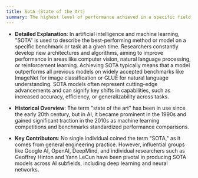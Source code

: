 ```yaml
---
title: SotA (State of the Art)
summary: The highest level of performance achieved in a specific field, particularly in AI, where it denotes the most advanced model or algorithm.
---
```

- **Detailed Explanation**: In artificial intelligence and machine learning, "SOTA" is used to describe the best-performing method or model on a specific benchmark or task at a given time. Researchers constantly develop new architectures and algorithms, aiming to improve performance in areas like computer vision, natural language processing, or reinforcement learning. Achieving SOTA typically means that a model outperforms all previous models on widely accepted benchmarks like ImageNet for image classification or GLUE for natural language understanding. SOTA models often represent cutting-edge advancements and can signify key shifts in capabilities, such as increased accuracy, efficiency, or generalizability across tasks.
    
- **Historical Overview**: The term "state of the art" has been in use since the early 20th century, but in AI, it became prominent in the 1990s and gained significant traction in the 2010s as machine learning competitions and benchmarks standardized performance comparisons.
    
- **Key Contributors**: No single individual coined the term "SOTA," as it comes from general engineering practice. However, influential groups like Google AI, OpenAI, DeepMind, and individual researchers such as Geoffrey Hinton and Yann LeCun have been pivotal in producing SOTA models across AI subfields, including deep learning and neural networks.